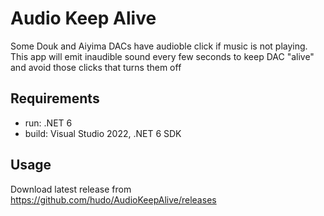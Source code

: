 # Audio Keep Alive

Some Douk and Aiyima DACs have audioble click if music is not playing. This app will emit inaudible sound every few seconds to keep DAC "alive" and avoid those clicks that turns them off

## Requirements

- run: .NET 6
- build: Visual Studio 2022, .NET 6 SDK

## Usage

Download latest release from https://github.com/hudo/AudioKeepAlive/releases
